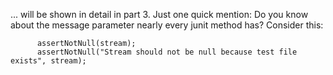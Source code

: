 ... will be shown in detail in part 3. Just one quick mention: Do you know about the message parameter nearly every junit method has? Consider this:
  
          assertNotNull(stream);
          assertNotNull("Stream should not be null because test file exists", stream);
